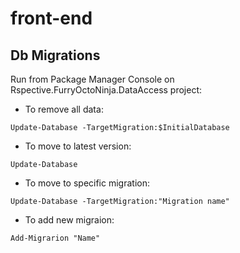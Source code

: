 # front-end

## Db Migrations

Run from Package Manager Console on Rspective.FurryOctoNinja.DataAccess project:

- To remove all data:

```
Update-Database -TargetMigration:$InitialDatabase 
```

- To move to latest version:

```
Update-Database
```

- To move to specific migration:

```
Update-Database -TargetMigration:"Migration name"
```

- To add new migraion:

```
Add-Migrarion "Name"
```
